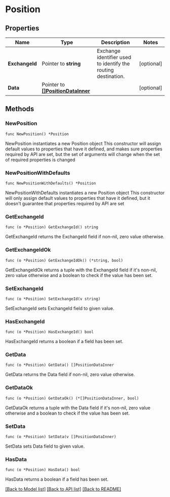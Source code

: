 # Position

## Properties

Name | Type | Description | Notes
------------ | ------------- | ------------- | -------------
**ExchangeId** | Pointer to **string** | Exchange identifier used to identify the routing destination. | [optional] 
**Data** | Pointer to [**[]PositionDataInner**](PositionDataInner.md) |  | [optional] 

## Methods

### NewPosition

`func NewPosition() *Position`

NewPosition instantiates a new Position object
This constructor will assign default values to properties that have it defined,
and makes sure properties required by API are set, but the set of arguments
will change when the set of required properties is changed

### NewPositionWithDefaults

`func NewPositionWithDefaults() *Position`

NewPositionWithDefaults instantiates a new Position object
This constructor will only assign default values to properties that have it defined,
but it doesn't guarantee that properties required by API are set

### GetExchangeId

`func (o *Position) GetExchangeId() string`

GetExchangeId returns the ExchangeId field if non-nil, zero value otherwise.

### GetExchangeIdOk

`func (o *Position) GetExchangeIdOk() (*string, bool)`

GetExchangeIdOk returns a tuple with the ExchangeId field if it's non-nil, zero value otherwise
and a boolean to check if the value has been set.

### SetExchangeId

`func (o *Position) SetExchangeId(v string)`

SetExchangeId sets ExchangeId field to given value.

### HasExchangeId

`func (o *Position) HasExchangeId() bool`

HasExchangeId returns a boolean if a field has been set.

### GetData

`func (o *Position) GetData() []PositionDataInner`

GetData returns the Data field if non-nil, zero value otherwise.

### GetDataOk

`func (o *Position) GetDataOk() (*[]PositionDataInner, bool)`

GetDataOk returns a tuple with the Data field if it's non-nil, zero value otherwise
and a boolean to check if the value has been set.

### SetData

`func (o *Position) SetData(v []PositionDataInner)`

SetData sets Data field to given value.

### HasData

`func (o *Position) HasData() bool`

HasData returns a boolean if a field has been set.


[[Back to Model list]](../README.md#documentation-for-models) [[Back to API list]](../README.md#documentation-for-api-endpoints) [[Back to README]](../README.md)


